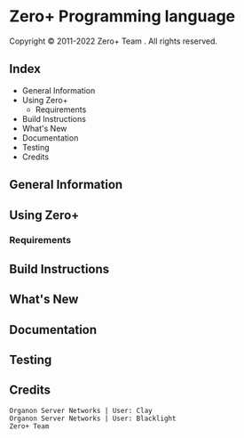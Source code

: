 # Zero+ Programming language
Copyright © 2011-2022 Zero+ Team . All rights reserved.

## Index
- General Information
- Using Zero+
  - Requirements
- Build Instructions
- What's New
- Documentation
- Testing
- Credits

## General Information

## Using Zero+

### Requirements

## Build Instructions

## What's New

## Documentation

## Testing

## Credits
```
Organon Server Networks | User: Clay
Organon Server Networks | User: Blacklight
Zero+ Team
```

